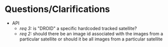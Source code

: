 # Questions/Clarifications

- API
  - *req 3:* is "DROID" a specific hardcoded tracked satellite?
  - *req 2:* should there be an image id associated with the images from a particular satellite or should it be all images from a particular satellite
